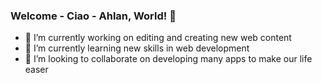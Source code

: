 ### Welcome - Ciao - Ahlan, World! 👋

<!--
**EslamAref75/EslamAref75** is a ✨ _special_ ✨ repository because its `README.md` (this file) appears on your GitHub profile.

Here are some ideas to get you started:

I'm Eslam Aref a Full-Stack Developer
- 🤔 I’m looking for help with ...
- 💬 Ask me about ...
- 📫 How to reach me: ...
- 😄 Pronouns: ...
- ⚡ Fun fact: ...
-->

- 🔭 I’m currently working on editing and creating new web content
- 🌱 I’m currently learning new skills in web development 
- 👯 I’m looking to collaborate on developing many apps to make our life easer
